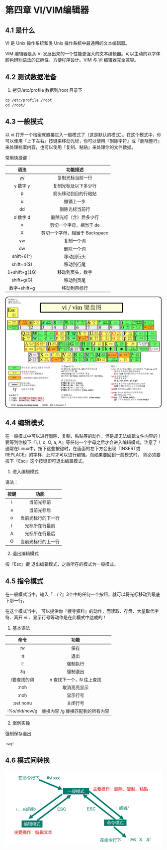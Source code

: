 # 第四章 VI/VIM编辑器

## 4.1 是什么

VI 是 Unix 操作系统和类 Unix 操作系统中最通用的文本编辑器。

VIM 编辑器是从 VI 发展出来的一个性能更强大的文本编辑器。可以主动的以字体颜色辨别语法的正确性，方便程序设计。VIM 与 VI 编辑器完全兼容。

## 4.2 测试数据准备

1. 拷贝/etc/profile 数据到/root 目录下

```shell
cp /etc/profile /root
cd /root/
```

## 4.3 一般模式

以 vi 打开一个档案就直接进入一般模式了（这是默认的模式）。在这个模式中，你可以使用『上下左右』按键来移动光标，你可以使用『删除字符』或『删除整行』来处理档案内容，也可以使用『复制、粘贴』来处理你的文件数据。

常用快捷键：

|      语法       |         功能描述         |
|:-------------:|:--------------------:|
|      yy       |       复制光标当前一行       |
|    y 数字 y     |      复制光标及以下多少行      |
|       p       |      箭头移动到目的行粘贴      |
|       u       |        撤销上一步         |
|      dd       |       删除光标当前行        |
|    d 数字 d     |     删除光标（含）后多少行      |
|       x       |    剪切一个字母，相当于 de     |
|       X       | 剪切一个字母，相当于 Backspace |
|      yw       |        复制一个词         |
|      dw       |        删除一个词         |
|  shift+6(^)   |        移动到行头         |
|  shift+4($)   |        移动到行尾         |
| 1+shift+g(1G) |       移动到页头，数字       |
|  shift+g(G)   |        移动到页尾         |
|  数字+shift+g   |        移动到目标行        |

![img.png](picture/img.png)

## 4.4 编辑模式

在一般模式中可以进行删除、复制、粘贴等的动作，但是却无法编辑文件内容的！要等到你按下『i, I, o, O, a, A』等任何一个字母之后才会进入编辑模式。注意了！通常在Linux中，按下这些按键时，在画面的左下方会出现『INSERT或REPLACE』的字样，此时才可以进行编辑。而如果要回到一般模式时， 则必须要按下『Esc』这个按键即可退出编辑模式。

1. 进入编辑模式

语法：

| 按键  |    功能     |
|:---:|:---------:|
|  i  |   当前光标前   |
|  a  |   当前光标后   |
|  o  | 当前光标行的下一行 |
|  I  |  光标所在行最前  |
|  A  |  光标所在行最后  |
|  O  | 当前光标行的上一行 |

2. 退出编辑模式

按『Esc』键 退出编辑模式，之后所在的模式为一般模式。

## 4.5 指令模式

在一般模式当中，输入『 : / ?』3个中的任何一个按钮，就可以将光标移动到最底下那一行。

在这个模式当中， 可以提供你『搜寻资料』的动作，而读取、存盘、大量取代字符、离开 vi 、显示行号等动作是在此模式中达成的！

1. 基本语法

|      命令       |         功能         |
|:-------------:|:------------------:|
|      :w       |         保存         |
|      :q       |         退出         |
|      :!       |        强制执行        |
|      :!q      |        强制退出        |
|    /要查找的词     |   n 查找下一个，N 往上查找   |
|     :noh      |       取消高亮显示       |
|     :noh      |        显示行号        |
|   :set nonu   |        关闭行号        |
| :%s/old/new/g | 替换内容 /g 替换匹配到的所有内容 |

2. 案例实操

强制保存退出

`:wq!`

## 4.6 模式间转换

![img_1.png](picture/img_1.png)